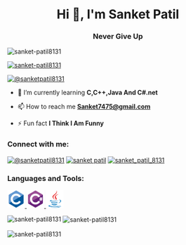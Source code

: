 <h1 align="center">Hi 👋, I'm Sanket Patil</h1>
<h3 align="center">Never Give Up</h3>

<p align="left"> <img src="https://komarev.com/ghpvc/?username=sanket-patil8131&label=Profile%20views&color=0e75b6&style=flat" alt="sanket-patil8131" /> </p>

<p align="left"> <a href="https://github.com/ryo-ma/github-profile-trophy"><img src="https://github-profile-trophy.vercel.app/?username=sanket-patil8131" alt="sanket-patil8131" /></a> </p>

<p align="left"> <a href="https://twitter.com/@sanketpatil8131" target="blank"><img src="https://img.shields.io/twitter/follow/@sanketpatil8131?logo=twitter&style=for-the-badge" alt="@sanketpatil8131" /></a> </p>

- 🌱 I’m currently learning **C,C++,Java And C#.net**

- 📫 How to reach me **Sanket7475@gmail.com**

- ⚡ Fun fact **I Think I Am Funny**

<h3 align="left">Connect with me:</h3>
<p align="left">
<a href="https://twitter.com/@sanketpatil8131" target="blank"><img align="center" src="https://raw.githubusercontent.com/rahuldkjain/github-profile-readme-generator/master/src/images/icons/Social/twitter.svg" alt="@sanketpatil8131" height="30" width="40" /></a>
<a href="https://fb.com/sanket patil" target="blank"><img align="center" src="https://raw.githubusercontent.com/rahuldkjain/github-profile-readme-generator/master/src/images/icons/Social/facebook.svg" alt="sanket patil" height="30" width="40" /></a>
<a href="https://instagram.com/sanket_patil_8131" target="blank"><img align="center" src="https://raw.githubusercontent.com/rahuldkjain/github-profile-readme-generator/master/src/images/icons/Social/instagram.svg" alt="sanket_patil_8131" height="30" width="40" /></a>
</p>

<h3 align="left">Languages and Tools:</h3>
<p align="left"> <a href="https://www.cprogramming.com/" target="_blank"> <img src="https://raw.githubusercontent.com/devicons/devicon/master/icons/c/c-original.svg" alt="c" width="40" height="40"/> </a> <a href="https://www.w3schools.com/cs/" target="_blank"> <img src="https://raw.githubusercontent.com/devicons/devicon/master/icons/csharp/csharp-original.svg" alt="csharp" width="40" height="40"/> </a> <a href="https://www.java.com" target="_blank"> <img src="https://raw.githubusercontent.com/devicons/devicon/master/icons/java/java-original.svg" alt="java" width="40" height="40"/> </a> </p>

<p><img align="left" src="https://github-readme-stats.vercel.app/api/top-langs?username=sanket-patil8131&show_icons=true&locale=en&layout=compact" alt="sanket-patil8131" /></p>

<p>&nbsp;<img align="center" src="https://github-readme-stats.vercel.app/api?username=sanket-patil8131&show_icons=true&locale=en" alt="sanket-patil8131" /></p>

<p><img align="center" src="https://github-readme-streak-stats.herokuapp.com/?user=sanket-patil8131&" alt="sanket-patil8131" /></p>
